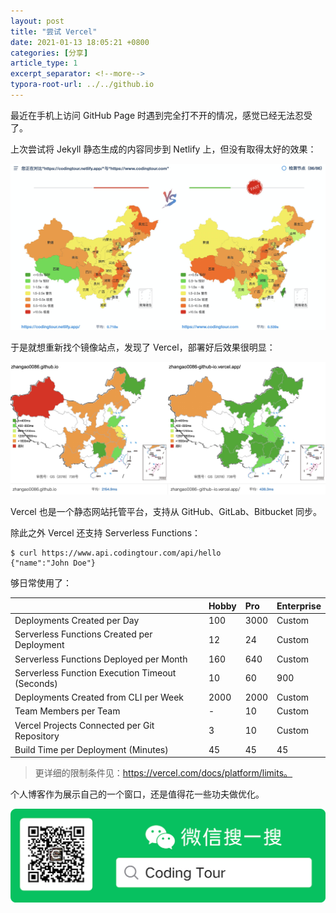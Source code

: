 ```yaml
---
layout: post
title: "尝试 Vercel"
date: 2021-01-13 18:05:21 +0800
categories: [分享]
article_type: 1
excerpt_separator: <!--more-->
typora-root-url: ../../github.io
---
```


最近在手机上访问 GitHub Page 时遇到完全打不开的情况，感觉已经无法忍受了。

<!--more-->

上次尝试将 Jekyll 静态生成的内容同步到 Netlify 上，但没有取得太好的效果：

![image-20200926174104607](/assets/img/69-1.png)



于是就想重新找个镜像站点，发现了 Vercel，部署好后效果很明显：

![速度对比](/assets/img/first_look_vercel-1.jpg)

Vercel 也是一个静态网站托管平台，支持从 GitHub、GitLab、Bitbucket 同步。

除此之外 Vercel 还支持 Serverless Functions：

```shell
$ curl https://www.api.codingtour.com/api/hello
{"name":"John Doe"}
```

够日常使用了：

|                                                 | Hobby | Pro  | Enterprise |
| :---------------------------------------------- | :---- | :--- | :--------- |
| Deployments Created per Day                     | 100   | 3000 | Custom     |
| Serverless Functions Created per Deployment     | 12    | 24   | Custom     |
| Serverless Functions Deployed per Month         | 160   | 640  | Custom     |
| Serverless Function Execution Timeout (Seconds) | 10    | 60   | 900        |
| Deployments Created from CLI per Week           | 2000  | 2000 | Custom     |
| Team Members per Team                           | -     | 10   | Custom     |
| Vercel Projects Connected per Git Repository    | 3     | 10   | Custom     |
| Build Time per Deployment (Minutes)             | 45    | 45   | 45         |

> 更详细的限制条件见：https://vercel.com/docs/platform/limits。

个人博客作为展示自己的一个窗口，还是值得花一些功夫做优化。

![official_accounts](/assets/img/official_accounts-1.png)